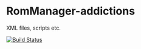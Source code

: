 RomManager-addictions
=====================



XML files, scripts etc.

[![Build Status](https://travis-ci.org/jereksel/RomManager-addictions.svg?branch=master)](https://travis-ci.org/jereksel/RomManager-addictions)
